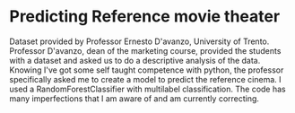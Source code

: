 # Predicting Reference movie theater 

Dataset provided by Professor Ernesto D'avanzo, University of Trento. Professor D'avanzo, dean of the marketing course, provided the students with a dataset and asked us to do a descriptive analysis of the data. Knowing I've got some self taught competence with python, the professor specifically asked me to create a model to predict the reference cinema. 
I used a RandomForestClassifier with multilabel classification. The code has many imperfections that I am aware of and am currently correcting.

